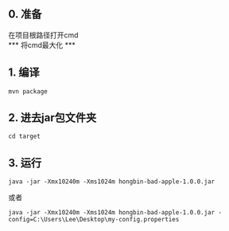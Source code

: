 ## 0. 准备
在项目根路径打开cmd  
*** 将cmd最大化 ***  

## 1. 编译
```shell script
mvn package
```

## 2. 进去jar包文件夹
```shell script
cd target
```

## 3. 运行
```shell script
java -jar -Xmx10240m -Xms1024m hongbin-bad-apple-1.0.0.jar
```
或者
```shell script
java -jar -Xmx10240m -Xms1024m hongbin-bad-apple-1.0.0.jar -config=C:\Users\Lee\Desktop\my-config.properties
```

